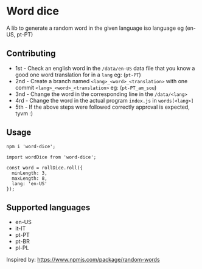 # Word dice

A lib to generate a random word in the given language iso language eg (en-US, pt-PT)

## Contributing

* 1st - Check an english word in the `/data/en-US` data file that you know a good one word translation for in a `lang` eg: (`pt-PT`)
* 2nd - Create a branch named `<lang>_<word>_<translation>` with one commit `<lang>_<word>_<translation>` eg: (`pt-PT_am_sou`)
* 3nd - Change the word in the corresponding line in the `/data/<lang>`
* 4rd - Change the word in the actual program `index.js` in `words[<lang>]`
* 5th - If the above steps were followed correctly approval is expected, tyvm :)

## Usage

```
npm i 'word-dice';

import wordDice from 'word-dice';

const word = rollDice.roll({
  minLength: 3,
  maxLength: 8,
  lang: 'en-US'
});

```
## Supported languages

* en-US
* it-IT
* pt-PT
* pt-BR
* pl-PL

Inspired by: https://www.npmjs.com/package/random-words
